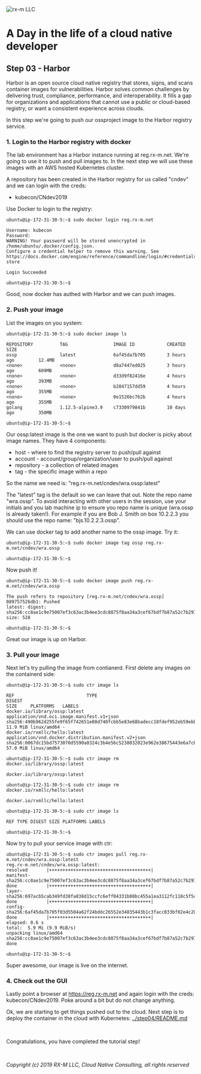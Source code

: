 ![rx-m LLC][RX-M LLC]


# A Day in the life of a cloud native developer


## Step 03 - Harbor

Harbor is an open source cloud native registry that stores, signs, and scans container images for vulnerabilities.
Harbor solves common challenges by delivering trust, compliance, performance, and interoperability. It fills a gap for
organizations and applications that cannot use a public or cloud-based registry, or want a consistent experience across
clouds.

In this step we're going to push our ossproject image to the Harbor registry service.


### 1. Login to the Harbor registry with docker

The lab environment has a Harbor instance running at reg.rx-m.net. We're going to use it to push and pull images to. In
the next step we will use these images with an AWS hosted Kubernetes cluster.

A repository has been created in the Harbor registry for us called "cndev" and we can login with the creds:

- kubecon/CNdev2019

Use Docker to login to the registry:

```
ubuntu@ip-172-31-30-5:~$ sudo docker login reg.rx-m.net

Username: kubecon
Password:
WARNING! Your password will be stored unencrypted in /home/ubuntu/.docker/config.json.
Configure a credential helper to remove this warning. See
https://docs.docker.com/engine/reference/commandline/login/#credentials-store

Login Succeeded

ubuntu@ip-172-31-30-5:~$
```

Good, now docker has authed with Harbor and we can push images.


### 2. Push your image

List the images on you system:

```
ubuntu@ip-172-31-30-5:~$ sudo docker image ls

REPOSITORY          TAG                 IMAGE ID            CREATED             SIZE
ossp                latest              6af45da7b705        3 hours ago         12.4MB
<none>              <none>              d8a7447ed025        3 hours ago         609MB
<none>              <none>              d33d9f82416e        4 hours ago         393MB
<none>              <none>              b2847157dd59        4 hours ago         355MB
<none>              <none>              0e1526bc762b        4 hours ago         355MB
golang              1.12.5-alpine3.9    c7330979841b        10 days ago         350MB

ubuntu@ip-172-31-30-5:~$
```

Our ossp:latest image is the one we want to push but docker is picky about image names. They have 4 components:

- host - where to find the registry server to push/pull against
- account - account/group/organization/user to push/pull against
- repository - a collection of related images
- tag - the specific image within a repo

So the name we need is:  "reg.rx-m.net/cndev/wra.ossp:latest"

The "latest" tag is the default so we can leave that out. Note the repo name "wra.ossp". To avoid interacting with other
users in the session, use your initials and you lab machine ip to ensure you repo name is unique (wra.ossp is already
taken!). For example if you are Bob J. Smith on box 10.2.2.3 you should use the repo name: "bjs.10.2.2.3.ossp".

We can use docker tag to add another name to the ossp image. Try it:

```
ubuntu@ip-172-31-30-5:~$ sudo docker image tag ossp reg.rx-m.net/cndev/wra.ossp

ubuntu@ip-172-31-30-5:~$
```

Now push it!

```
ubuntu@ip-172-31-30-5:~$ sudo docker image push reg.rx-m.net/cndev/wra.ossp

The push refers to repository [reg.rx-m.net/cndev/wra.ossp]
089757526db1: Pushed
latest: digest: sha256:cc8ae1c9e75007ef3c63ac3b4ee3cdc8875f8aa34a3cef67bdf7b87a52c7b297 size: 528

ubuntu@ip-172-31-30-5:~$
```

Great our image is up on Harbor.


### 3. Pull your image

Next let's try pulling the image from contianerd. First delete any images on the containerd side:

```
ubuntu@ip-172-31-30-5:~$ sudo ctr image ls

REF                           TYPE                                                 DIGEST                                                                  SIZE     PLATFORMS   LABELS
docker.io/library/ossp:latest application/vnd.oci.image.manifest.v1+json           sha256:490b962d255fe9f65f742651e80d740fcbb5e83e68badecc18fdef952eb59ebb 11.9 MiB linux/amd64 -
docker.io/rxmllc/hello:latest application/vnd.docker.distribution.manifest.v2+json sha256:0067dc15bd7573070d5590a0324c3b4e56c5238032023e962e38675443e6a7cb 57.0 MiB linux/amd64 -

ubuntu@ip-172-31-30-5:~$ sudo ctr image rm docker.io/library/ossp:latest

docker.io/library/ossp:latest

ubuntu@ip-172-31-30-5:~$ sudo ctr image rm docker.io/rxmllc/hello:latest

docker.io/rxmllc/hello:latest

ubuntu@ip-172-31-30-5:~$ sudo ctr image ls

REF TYPE DIGEST SIZE PLATFORMS LABELS

ubuntu@ip-172-31-30-5:~$
```

Now try to pull your service image with ctr:

```
ubuntu@ip-172-31-30-5:~$ sudo ctr images pull reg.rx-m.net/cndev/wra.ossp:latest
reg.rx-m.net/cndev/wra.ossp:latest:                                               resolved       |++++++++++++++++++++++++++++++++++++++|
manifest-sha256:cc8ae1c9e75007ef3c63ac3b4ee3cdc8875f8aa34a3cef67bdf7b87a52c7b297: done           |++++++++++++++++++++++++++++++++++++++|
layer-sha256:697acb5cab349fd38fa838d15ccfc6eff04331b08bc455a1ea3112fc118c5f5c:    done           |++++++++++++++++++++++++++++++++++++++|
config-sha256:6af45da7b705f03d5504a62f24bddc26552e34835443b1c3facc033bf02e4c20:   done           |++++++++++++++++++++++++++++++++++++++|
elapsed: 0.6 s                                                                    total:  5.9 Mi (9.9 MiB/s)
unpacking linux/amd64 sha256:cc8ae1c9e75007ef3c63ac3b4ee3cdc8875f8aa34a3cef67bdf7b87a52c7b297...
done

ubuntu@ip-172-31-30-5:~$
```

Super awesome, our image is live on the internet.


### 4. Check out the GUI

Lastly point a browser at https://reg.rx-m.net and again login with the creds: kubecon/CNdev2019. Poke around a bit but
do not change anything.

Ok, we are starting to get things pushed out to the cloud. Next step is to deploy the container in the cloud with
Kubernetes:  [../step04/README.md](../step04/README.md)


<br>

Congratulations, you have completed the tutorial step!

<br>

_Copyright (c) 2019 RX-M LLC, Cloud Native Consulting, all rights reserved_

[RX-M LLC]: http://rx-m.io/rxm-cnc.svg "RX-M LLC"

